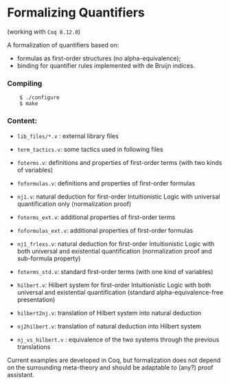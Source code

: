 # Formalizing Quantifiers

(working with `Coq 8.12.0`)

A formalization of quantifiers based on:

* formulas as first-order structures (no alpha-equivalence);
* binding for quantifier rules implemented with de Bruijn indices.

### Compiling

        $ ./configure
        $ make

### Content:

* `lib_files/*.v` : external library files

* `term_tactics.v`: some tactics used in following files
* `foterms.v`: definitions and properties of first-order terms (with two kinds of variables)
* `foformulas.v`: definitions and properties of first-order formulas
* `nj1.v`: natural deduction for first-order Intuitionistic Logic with universal quantification only (normalization proof)

* `foterms_ext.v`: additional properties of first-order terms
* `foformulas_ext.v`: additional properties of first-order formulas
* `nj1_frlexs.v`: natural deduction for first-order Intuitionistic Logic with both universal and existential quantification (normalization proof and sub-formula property)

* `foterms_std.v`: standard first-order terms (with one kind of variables)
* `hilbert.v`: Hilbert system for first-order Intuitionistic Logic with both universal and existential quantification (standard alpha-equivalence-free presentation)
* `hilbert2nj.v`: translation of Hilbert system into natural deduction
* `nj2hilbert.v`: translation of natural deduction into Hilbert system
* `nj_vs_hilbert.v` : equivalence of the two systems through the previous translations

Current examples are developed in Coq, but formalization does not depend on the surrounding meta-theory and should be adaptable to (any?) proof assistant.

